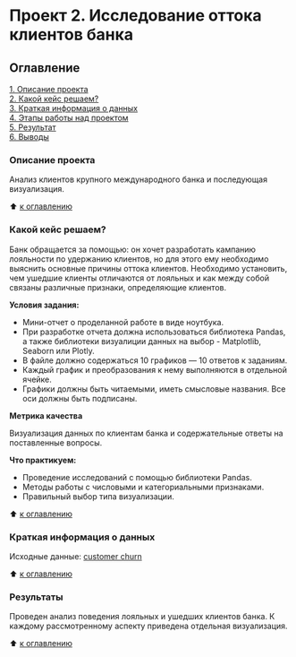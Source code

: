 # Проект 2. Исследование оттока клиентов банка

## Оглавление  
[1. Описание проекта](https://github.com/vanpakpro/Data_Science_Hub/tree/main/bank_churn/README.md#Описание-проекта)  
[2. Какой кейс решаем?](https://github.com/vanpakpro/Data_Science_Hub/tree/main/bank_churn/README.md#Какой-кейс-решаем)  
[3. Краткая информация о данных](https://github.com/vanpakpro/Data_Science_Hub/tree/main/bank_churn/README.md#Краткая-информация-о-данных)  
[4. Этапы работы над проектом](https://github.com/vanpakpro/Data_Science_Hub/tree/main/bank_churn/README.md#Этапы-работы-над-проектом)  
[5. Результат](https://github.com/vanpakpro/Data_Science_Hub/tree/main/bank_churn/README.md#Результат)    
[6. Выводы](https://github.com/vanpakpro/Data_Science_Hub/tree/main/bank_churn/README.md#Выводы) 

### Описание проекта    
Анализ клиентов крупного международного банка и последующая визуализация.

:arrow_up: [к оглавлению](https://github.com/vanpakpro/Data_Science_Hub/tree/main/bank_churn/README.md#Оглавление)



### Какой кейс решаем?    
Банк обращается за помощью: он хочет разработать кампанию лояльности по удержанию клиентов, но для этого ему необходимо выяснить основные причины оттока клиентов. Необходимо установить, чем ушедшие клиенты отличаются от лояльных и как между собой связаны различные признаки, определяющие клиентов.

**Условия задания:**  
- Мини-отчет о проделанной работе в виде ноутбука.
- При разработке отчета должна использоваться библиотека Pandas, а также библиотеки визуалиции данных на выбор - Matplotlib, Seaborn или Plotly.
- В файле должно содержаться 10 графиков — 10 ответов к заданиям.
- Каждый график и преобразования к нему выполняются в отдельной ячейке.
- Графики должны быть читаемыми, иметь смысловые названия. Все оси должны быть подписаны.

**Метрика качества**     

Визуализация данных по клиентам банка и содержательные ответы на поставленные вопросы.

**Что практикуем:**     
- Проведение исследований с помощью библиотеки Pandas.
- Методы работы с числовыми и категориальными признаками.
- Правильный выбор типа визуализации. 

:arrow_up: [к оглавлению](https://github.com/vanpakpro/Data_Science_Hub/tree/main/bank_churn/README.md#Оглавление)

### Краткая информация о данных  
Исходные данные: [customer churn](https://drive.google.com/file/d/1MCCxh4MpWbWSyJUFog8LjtQ1o6QImK-n/view?usp=sharing)

:arrow_up: [к оглавлению](https://github.com/vanpakpro/Data_Science_Hub/tree/main/bank_churn/README.md#Оглавление)


### Результаты  
Проведен анализ поведения лояльных и ушедших клиентов банка. К каждому рассмотренному аспекту приведена отдельная визуализация.

:arrow_up: [к оглавлению](https://github.com/vanpakpro/Data_Science_Hub/tree/main/bank_churn/README.md#Оглавление)
